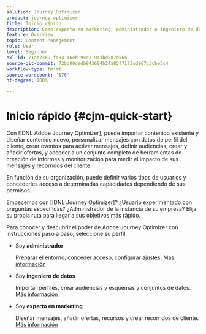 ```yaml
---
solution: Journey Optimizer
product: journey optimizer
title: Inicio rápido
description: Como experto en marketing, administrador o ingeniero de datos, aprenda y descubra la potencia de Adobe Journey Optimizer con instrucciones paso a paso.
feature: Overview
topic: Content Management
role: User
level: Beginner
exl-id: 71ab7369-fd84-46eb-95d2-941bd887d565
source-git-commit: 72bd00dedb943604b2fa85f7173cd967c3cbe5c4
workflow-type: tm+mt
source-wordcount: '176'
ht-degree: 100%

---
```


# Inicio rápido {#cjm-quick-start}

Con [!DNL Adobe Journey Optimizer], puede importar contenido existente y diseñar contenido nuevo, personalizar mensajes con datos de perfil del cliente, crear eventos para activar mensajes, definir audiencias, crear y añadir ofertas, y acceder a un conjunto completo de herramientas de creación de informes y monitorización para medir el impacto de sus mensajes y recorridos del cliente.

En función de su organización, puede definir varios tipos de usuarios y concederles acceso a determinadas capacidades dependiendo de sus permisos.

Empecemos con [!DNL Journey Optimizer]? ¿Usuario experimentado con preguntas específicas? ¿Administrador de la instancia de su empresa? Elija su propia ruta para llegar a sus objetivos más rápido.

Para conocer y descubrir el poder de Adobe Journey Optimizer con instrucciones paso a paso, seleccione su perfil.

* Soy **administrador**

  Preparar el entorno, conceder acceso, configurar ajustes. [Más información](path/administrator.md)

* Soy **ingeniero de datos**

  Importar perfiles, crear audiencias y esquemas y conjuntos de datos. [Más información](path/data-engineer.md)

* Soy **experto en marketing**

  Diseñar mensajes, añadir ofertas, recursos y crear recorridos de cliente. [Más información](path/marketer.md)

